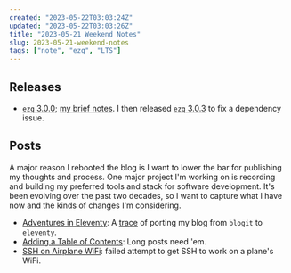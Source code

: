 ```yaml
---
created: "2023-05-22T03:03:24Z"
updated: "2023-05-22T03:03:26Z"
title: "2023-05-21 Weekend Notes"
slug: 2023-05-21-weekend-notes
tags: ["note", "ezq", "LTS"]
---
```


## Releases

- [`ezq` 3.0.0](https://github.com/metaist/ezq/releases/tag/3.0.0); [my brief notes](/blog/2023/05/ezq-3.0.0.html). I then released [`ezq` 3.0.3](https://github.com/metaist/ezq/releases/tag/3.0.3) to fix a dependency issue.

## Posts

A major reason I rebooted the blog is I want to lower the bar for publishing my thoughts and process. One major project I'm working on is recording and building my preferred tools and stack for software development. It's been evolving over the past two decades, so I want to capture what I have now and the kinds of changes I'm considering.

- [Adventures in Eleventy](/blog/2023/05/adventures-in-eleventy.html): A [trace](/blog/tag/trace) of porting my blog from `blogit` to `eleventy`.
- [Adding a Table of Contents](/blog/2023/05/adding-a-toc.html): Long posts need 'em.
- [SSH on Airplane WiFi](/blog/2023/05/ssh-on-airplane-wifi.html): failed attempt to get SSH to work on a plane's WiFi.

